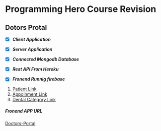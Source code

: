 # Programming Hero Course Revision

## Dotors Protal

- [x] ***Client Application***
- [x] ***Server Application***
- [x] ***Connected Mongodb Database***
- [x] ***Rest API From Heroku***
- [x] ***Fronend Runnig firebase***



01. [Patient Link](https://doctors-portal-server82.herokuapp.com/patients)
02. [Appoinment Link](https://doctors-portal-server82.herokuapp.com/appoinments)
02. [Dental Category Link](https://doctors-portal-server82.herokuapp.com/categoris)

##### Fronend APP URL
 [Doctors-Portal](https://doctors-portal-ac0fd.web.app/)